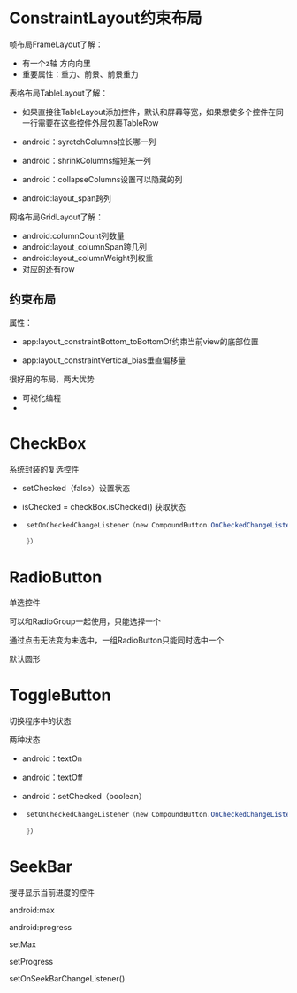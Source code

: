# ConstraintLayout约束布局

帧布局FrameLayout了解：

+ 有一个z轴 方向向里
+ 重要属性：重力、前景、前景重力

表格布局TableLayout了解：

+ 如果直接往TableLayout添加控件，默认和屏幕等宽，如果想使多个控件在同一行需要在这些控件外层包裹TableRow

+ android：syretchColumns拉长哪一列
+ android：shrinkColumns缩短某一列
+ android：collapseColumns设置可以隐藏的列
+ android:layout_span跨列

网格布局GridLayout了解：

+ android:columnCount列数量
+ android:layout_columnSpan跨几列
+ android:layout_columnWeight列权重
+ 对应的还有row

## 约束布局

属性：

+ app:layout_constraintBottom_toBottomOf约束当前view的底部位置

+ app:layout_constraintVertical_bias垂直偏移量

很好用的布局，两大优势

+ 可视化编程
+ 



# CheckBox

系统封装的复选控件

+ setChecked（false）设置状态

+ isChecked = checkBox.isChecked() 获取状态

+ ```java
   setOnCheckedChangeListener（new CompoundButton.OnCheckedChangeListener(){
   
   }）
  ```

# RadioButton

单选控件

可以和RadioGroup一起使用，只能选择一个

通过点击无法变为未选中，一组RadioButton只能同时选中一个

默认圆形

# ToggleButton

切换程序中的状态

两种状态

+ android：textOn

+ android：textOff

+ android：setChecked（boolean）

+ ```java
   setOnCheckedChangeListener（new CompoundButton.OnCheckedChangeListener(){
   
   }）
  ```

# SeekBar

搜寻显示当前进度的控件

android:max

android:progress

setMax

setProgress

setOnSeekBarChangeListener()